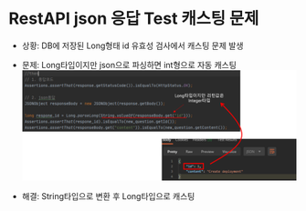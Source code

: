 # RestAPI json 응답 Test 캐스팅 문제
* 상황: DB에 저장된 Long형태 id 유효성 검사에서 캐스팅 문제 발생
* 문제: Long타입이지만 json으로 파싱하면 int형으로 자동 캐스팅
![](./imgs/troubleshoot/missing_type.png)

* 해결: String타입으로 변환 후 Long타입으로 캐스팅